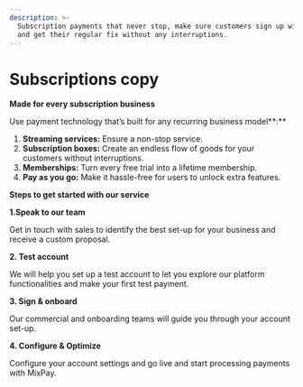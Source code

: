 ```yaml
---
description: >-
  Subscription payments that never stop, make sure customers sign up with ease,
  and get their regular fix without any interruptions.
---
```


# Subscriptions copy

**Made for every subscription business**

Use payment technology that’s built for any recurring business model**:**

1. **Streaming services:** Ensure a non-stop service.
2. **Subscription boxes:** Create an endless flow of goods for your customers without interruptions.
3. **Memberships:** Turn every free trial into a lifetime membership.
4. **Pay as you go:** Make it hassle-free for users to unlock extra features.



**Steps to get started with our service**

**1.Speak to our team**

Get in touch with sales to identify the best set-up for your business and receive a custom proposal.

**2. Test account**

We will help you set up a test account to let you explore our platform functionalities and make your first test payment.

**3. Sign & onboard**

Our commercial and onboarding teams will guide you through your account set-up.

**4. Configure & Optimize**

Configure your account settings and go live and start processing payments with MixPay.
